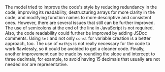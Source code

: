 The model tried to improve the code's style by reducing redundancy in the code, improving its readability, destructuring arrays for more clarity in the code, and modifying function names to more descriptive and consistent ones.
However, there are several issues that still can be further improved. The use of semicolons at the end of the line in JavaScript is not required. Also, the code readability could further be improved by adding JSDoc comments. Using `let` and not only `const` for variable creation is a better approach, too. The use of `mathjs` is not really necessary for the code to work flawlessly, so it could be avoided to get a cleaner code. Finally, another improvement can be made by rounding the slope and intercept to three decimals, for example, to avoid having 15 decimals that usually are not needed nor are representative.